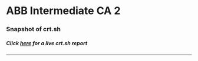 # ABB Intermediate CA 2
### Snapshot of crt.sh
##### Click [here](https://crt.sh/?q=79A2598DEA2A2E6A68307CBDB885A37296D711B8E3797430EB96AF879E857C4D) for a live crt.sh report

---

